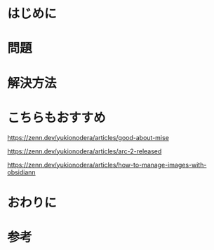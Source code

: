 # はじめに

# 問題

# 解決方法

# こちらもおすすめ
https://zenn.dev/yukionodera/articles/good-about-mise

https://zenn.dev/yukionodera/articles/arc-2-released

https://zenn.dev/yukionodera/articles/how-to-manage-images-with-obsidiann

# おわりに

# 参考
